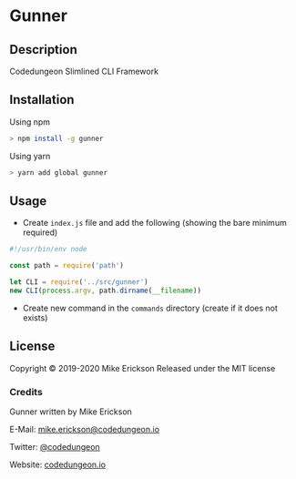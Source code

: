 # Gunner

## Description

Codedungeon Slimlined CLI Framework

## Installation

Using npm

```bash
> npm install -g gunner
```

Using yarn

```bash
> yarn add global gunner
```

## Usage

- Create `index.js` file and add the following (showing the bare minimum required)

```js
#!/usr/bin/env node

const path = require('path')

let CLI = require('../src/gunner')
new CLI(process.argv, path.dirname(__filename))
```

- Create new command in the `commands` directory (create if it does not exists)

## License

Copyright &copy; 2019-2020 Mike Erickson
Released under the MIT license

### Credits

Gunner written by Mike Erickson

E-Mail: [mike.erickson@codedungeon.io](mailto:mike.erickson@codedungeon.io)

Twitter: [@codedungeon](http://twitter.com/codedungeon)

Website: [codedungeon.io](http://codedungeon.io/gunner)
